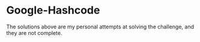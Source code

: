 # Google-Hashcode
The solutions above are my personal attempts at solving the challenge, and they are not complete. 
